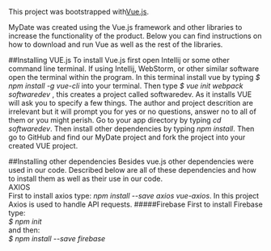 This project was bootstrapped with[Vue.js](https://vuejs.org).

MyDate was created using the Vue.js framework and other libraries to increase
the functionality of the product.  Below you can find instructions
on how to download and run Vue as well as the rest of the libraries.

##Installing VUE.js
To install Vue.js first open Intellij or some other 
command line terminal.  If using Intellij, WebStorm,
or other similar software open the terminal within
the program.  In this terminal install vue by typing
*$ npm install -g vue-cli* into your terminal.
Then type *$ vue init webpack softwaredev* , this creates
a project called softwaredev.  As it installs VUE
will ask you to specify a few things.  The author and
project descrition are irrelevant but it will prompt you
for yes or no questions, answer no to all of them or 
you might perish.  Go to your app directory by
typing *cd softwaredev*.  Then install other 
dependencies by typing *npm install*.  Then go
to GitHub and find our MyDate project and fork the project 
into your created VUE project.

##Installing other dependencies
Besides vue.js other dependencies were used in our code.
Described below are all of these dependencies
and how to install them as well as their use
in our code.<br/>
AXIOS<br/>
First to install axios type:
*npm install --save axios vue-axios*.  In this 
project Axios is used to handle API requests.
#####Firebase
First to install Firebase type:<br/>
*$ npm init* <br/>
and then:<br/>
 *$ npm install --save firebase*



